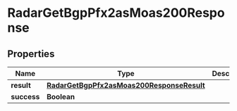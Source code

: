 

# RadarGetBgpPfx2asMoas200Response


## Properties

| Name | Type | Description | Notes |
|------------ | ------------- | ------------- | -------------|
|**result** | [**RadarGetBgpPfx2asMoas200ResponseResult**](RadarGetBgpPfx2asMoas200ResponseResult.md) |  |  |
|**success** | **Boolean** |  |  |



